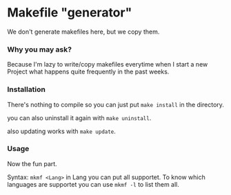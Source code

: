 # Makefile "generator"
We don't generate makefiles here, but we copy them.

### Why you may ask?
Because I'm lazy to write/copy makefiles everytime when I start a new Project what happens quite frequently in the past weeks.

### Installation
There's nothing to compile so you can just put `make install` in the directory.

you can also uninstall it again with `make uninstall`.

also updating works with `make update`.

### Usage
Now the fun part.

Syntax: `mkmf <Lang>` in Lang you can put all supportet.
To know which languages are supportet you can use `mkmf -l` to list them all.
